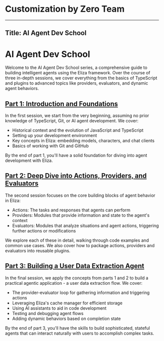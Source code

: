 # Customization by Zero Team

---
Title: AI Agent Dev School
---

# AI Agent Dev School

Welcome to the AI Agent Dev School series, a comprehensive guide to building intelligent agents using the Eliza framework. Over the course of three in-depth sessions, we cover everything from the basics of TypeScript and plugins to advanced topics like providers, evaluators, and dynamic agent behaviors.

## [Part 1: Introduction and Foundations](./part1.md)

In the first session, we start from the very beginning, assuming no prior knowledge of TypeScript, Git, or AI agent development. We cover:

- Historical context and the evolution of JavaScript and TypeScript
- Setting up your development environment
- Key concepts in Eliza: embedding models, characters, and chat clients
- Basics of working with Git and GitHub

By the end of part 1, you'll have a solid foundation for diving into agent development with Eliza.

## [Part 2: Deep Dive into Actions, Providers, and Evaluators](./part2.md) 

The second session focuses on the core building blocks of agent behavior in Eliza:

- Actions: The tasks and responses that agents can perform
- Providers: Modules that provide information and state to the agent's context
- Evaluators: Modules that analyze situations and agent actions, triggering further actions or modifications

We explore each of these in detail, walking through code examples and common use cases. We also cover how to package actions, providers and evaluators into reusable plugins.

## [Part 3: Building a User Data Extraction Agent](./part3.md)

In the final session, we apply the concepts from parts 1 and 2 to build a practical agentic application - a user data extraction flow. We cover:

- The provider-evaluator loop for gathering information and triggering actions
- Leveraging Eliza's cache manager for efficient storage
- Using AI assistants to aid in code development 
- Testing and debugging agent flows
- Adding dynamic behaviors based on completion state

By the end of part 3, you'll have the skills to build sophisticated, stateful agents that can interact naturally with users to accomplish complex tasks.
